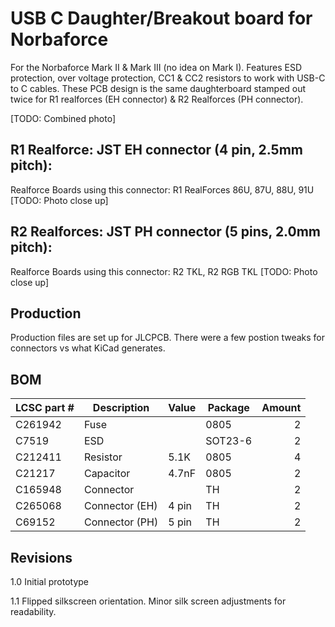 # USB C Daughter/Breakout board for Norbaforce 

For the Norbaforce Mark II & Mark III (no idea on Mark I).  Features ESD protection, over voltage protection, CC1 & CC2 resistors to work with USB-C to C cables.  These PCB design is the same daughterboard stamped out twice for R1 realforces (EH connector) & R2 Realforces (PH connector).

[TODO: Combined photo]

## R1 Realforce: JST EH connector (4 pin, 2.5mm pitch):
Realforce Boards using this connector: R1 RealForces 86U, 87U, 88U, 91U
[TODO: Photo close up]

## R2 Realforces: JST PH connector (5 pins, 2.0mm pitch): 
Realforce Boards using this connector: R2 TKL, R2 RGB TKL
[TODO: Photo close up]

## Production
Production files are set up for JLCPCB.  There were a few postion tweaks for connectors vs what KiCad generates. 

## BOM

| LCSC part # | Description   | Value | Package  | Amount |
| ----------- | ------------- | ----- | -------- | ------:|
| C261942     | Fuse          |       | 0805     | 2      |
| C7519       | ESD           |       | SOT23-6  | 2      |
| C212411     | Resistor      | 5.1K  | 0805     | 4      |
| C21217      | Capacitor     | 4.7nF | 0805     | 2      |
| C165948     | Connector     |       | TH       | 2      |
| C265068     | Connector (EH)| 4 pin | TH       | 2      |
| C69152      | Connector (PH)| 5 pin | TH       | 2      |

## Revisions
1.0 Initial prototype

1.1 Flipped silkscreen orientation.  Minor silk screen adjustments for readability.
